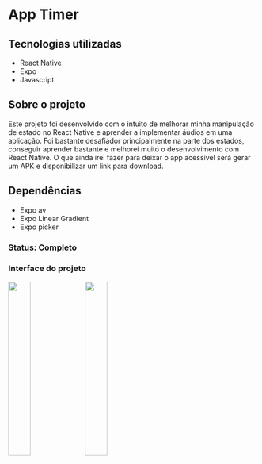 # App Timer

## Tecnologias utilizadas
- React Native
- Expo
- Javascript

## Sobre o projeto
Este projeto foi desenvolvido com o intuito de melhorar minha manipulação de estado no React Native e aprender a implementar áudios em uma aplicação. Foi bastante desafiador principalmente na parte dos estados, conseguir aprender bastante e melhorei muito o desenvolvimento com React Native. O que ainda irei fazer para deixar o app acessível será gerar um APK e disponibilizar um link para download.

## Dependências
- Expo av
- Expo Linear Gradient
- Expo picker

### Status: Completo

### Interface do projeto
<div display="flex">
  <img width="30%" src="https://user-images.githubusercontent.com/90439416/157508918-836e01ca-c5a3-4cc3-9b22-fd2e0f8f4664.jpeg"/>
  <img width="30%" src="https://user-images.githubusercontent.com/90439416/157508533-2f479393-4111-44f2-a241-1100a666e498.jpeg"/>
</div>
